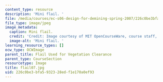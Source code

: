 ```yaml
---
content_type: resource
description: 'Mini flail. '
file: /media/courses/ec-s06-design-for-demining-spring-2007/226c0be3bfa5932328edf1e170a0ef93_flail07.jpg
file_type: image/jpeg
image_metadata:
  caption: Mini flail.
  credit: 'Credit: Image courtesy of MIT OpenCourseWare, course staff, and students.'
  image-alt: 'Mini flail. '
learning_resource_types: []
ocw_type: OCWImage
parent_title: Flail Used for Vegetation Clearance
parent_type: CourseSection
resourcetype: Image
title: flail07.jpg
uid: 226c0be3-bfa5-9323-28ed-f1e170a0ef93
---
```

